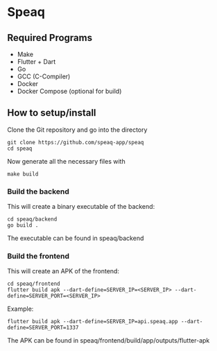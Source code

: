 # Speaq

## Required Programs

- Make
- Flutter + Dart
- Go
- GCC (C-Compiler)
- Docker
- Docker Compose (optional for build)

## How to setup/install

Clone the Git repository and go into the directory

```
git clone https://github.com/speaq-app/speaq
cd speaq
```

Now generate all the necessary files with
```
make build
```

### Build the backend

This will create a binary executable of the backend:
```
cd speaq/backend
go build .
```
The executable can be found in speaq/backend

### Build the frontend

This will create an APK of the frontend:
```
cd speaq/frontend
flutter build apk --dart-define=SERVER_IP=<SERVER_IP> --dart-define=SERVER_PORT=<SERVER_IP>
```

Example:
```
flutter build apk --dart-define=SERVER_IP=api.speaq.app --dart-define=SERVER_PORT=1337
```

The APK can be found in speaq/frontend/build/app/outputs/flutter-apk